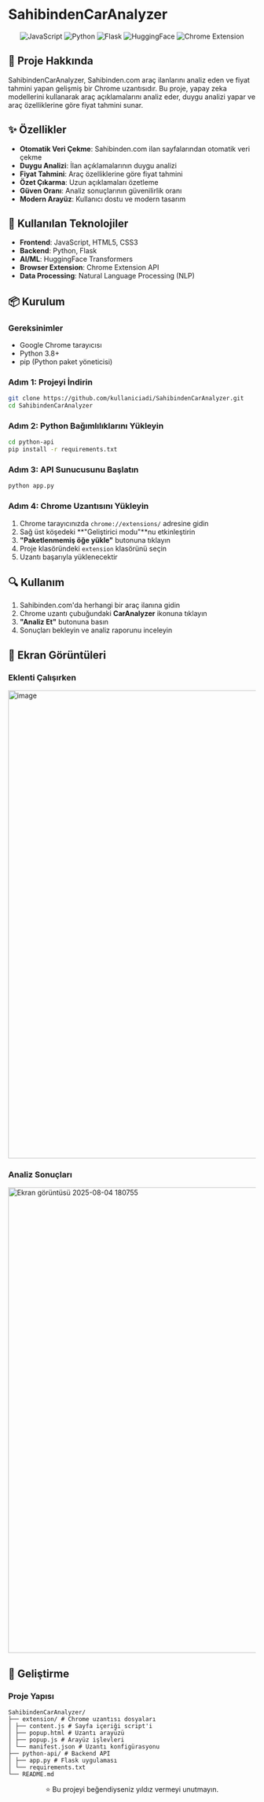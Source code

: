 # SahibindenCarAnalyzer

<div align="center">
  <img src="https://img.shields.io/badge/JavaScript-F7DF1E?style=for-the-badge&logo=javascript&logoColor=black" alt="JavaScript">
  <img src="https://img.shields.io/badge/Python-3776AB?style=for-the-badge&logo=python&logoColor=white" alt="Python">
  <img src="https://img.shields.io/badge/Flask-000000?style=for-the-badge&logo=flask&logoColor=white" alt="Flask">
  <img src="https://img.shields.io/badge/HuggingFace-FF6B6B?style=for-the-badge&logo=huggingface&logoColor=white" alt="HuggingFace">
  <img src="https://img.shields.io/badge/Chrome_Extension-4285F4?style=for-the-badge&logo=google-chrome&logoColor=white" alt="Chrome Extension">
</div>

## 🚗 Proje Hakkında

SahibindenCarAnalyzer, Sahibinden.com araç ilanlarını analiz eden ve fiyat tahmini yapan gelişmiş bir Chrome uzantısıdır. Bu proje, yapay zeka modellerini kullanarak araç açıklamalarını analiz eder, duygu analizi yapar ve araç özelliklerine göre fiyat tahmini sunar.

## ✨ Özellikler

-  **Otomatik Veri Çekme**: Sahibinden.com ilan sayfalarından otomatik veri çekme
-  **Duygu Analizi**: İlan açıklamalarının duygu analizi
-  **Fiyat Tahmini**: Araç özelliklerine göre fiyat tahmini
-  **Özet Çıkarma**: Uzun açıklamaları özetleme
-  **Güven Oranı**: Analiz sonuçlarının güvenilirlik oranı
-  **Modern Arayüz**: Kullanıcı dostu ve modern tasarım

## 📝 Kullanılan Teknolojiler

- **Frontend**: JavaScript, HTML5, CSS3
- **Backend**: Python, Flask
- **AI/ML**: HuggingFace Transformers
- **Browser Extension**: Chrome Extension API
- **Data Processing**: Natural Language Processing (NLP)

## 📦 Kurulum

### Gereksinimler
- Google Chrome tarayıcısı
- Python 3.8+
- pip (Python paket yöneticisi)

### Adım 1: Projeyi İndirin
```bash
git clone https://github.com/kullaniciadi/SahibindenCarAnalyzer.git
cd SahibindenCarAnalyzer
```

### Adım 2: Python Bağımlılıklarını Yükleyin
```bash
cd python-api
pip install -r requirements.txt
```

### Adım 3: API Sunucusunu Başlatın
```bash
python app.py
```

### Adım 4: Chrome Uzantısını Yükleyin

1. Chrome tarayıcınızda `chrome://extensions/` adresine gidin
2. Sağ üst köşedeki **"Geliştirici modu"**nu etkinleştirin
3. **"Paketlenmemiş öğe yükle"** butonuna tıklayın
4. Proje klasöründeki `extension` klasörünü seçin
5. Uzantı başarıyla yüklenecektir

## 🔍 Kullanım

1. Sahibinden.com'da herhangi bir araç ilanına gidin
2. Chrome uzantı çubuğundaki **CarAnalyzer** ikonuna tıklayın
3. **"Analiz Et"** butonuna basın
4. Sonuçları bekleyin ve analiz raporunu inceleyin

## 📸 Ekran Görüntüleri

### Eklenti Çalışırken
<img width="1670" height="952" alt="image" src="https://github.com/user-attachments/assets/3380bae5-b392-4bd8-9e83-6b310ab846d5" />

### Analiz Sonuçları
<img width="1670" height="947" alt="Ekran görüntüsü 2025-08-04 180755" src="https://github.com/user-attachments/assets/a4bc6220-e4aa-4417-9306-97fbebbcb93f" />


## 🔧 Geliştirme

### Proje Yapısı
```
SahibindenCarAnalyzer/
├── extension/ # Chrome uzantısı dosyaları
│ ├── content.js # Sayfa içeriği script'i
│ ├── popup.html # Uzantı arayüzü
│ ├── popup.js # Arayüz işlevleri
│ └── manifest.json # Uzantı konfigürasyonu
├── python-api/ # Backend API
│ ├── app.py # Flask uygulaması
│ └── requirements.txt
└── README.md
```
<div align="center">
  ⭐ Bu projeyi beğendiyseniz yıldız vermeyi unutmayın.
</div>
